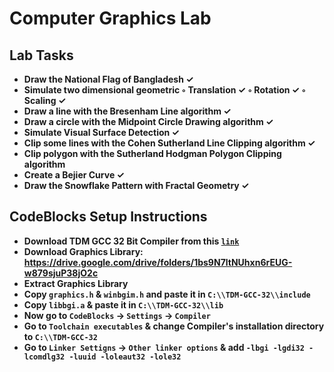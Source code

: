 # Computer Graphics Lab

## Lab Tasks

- **Draw the National Flag of Bangladesh ✓**
- **Simulate two dimensional geometric ◦ Translation ✓ ◦ Rotation ✓ ◦ Scaling ✓**
- **Draw a line with the Bresenham Line algorithm ✓**
- **Draw a circle with the Midpoint Circle Drawing algorithm ✓**
- **Simulate Visual Surface Detection ✓**
- **Clip some lines with the Cohen Sutherland Line Clipping algorithm ✓**
- **Clip polygon with the Sutherland Hodgman Polygon Clipping algorithm** 
- **Create a Bejier Curve ✓**
- **Draw the Snowflake Pattern with Fractal Geometry ✓**

## CodeBlocks Setup Instructions

- **Download **TDM GCC 32 Bit Compiler** from this [`link`](https://jmeubank.github.io/tdm-gcc/)**
- **Download Graphics Library: https://drive.google.com/drive/folders/1bs9N7ltNUhxn6rEUG-w879sjuP38jO2c**
- **Extract Graphics Library**
- **Copy `graphics.h` & `winbgim.h` and paste it in `C:\\TDM-GCC-32\\include`**
- **Copy `libbgi.a` & paste it in `C:\\TDM-GCC-32\\lib`**
- **Now go to `CodeBlocks` -> `Settings` -> `Compiler`** 
- **Go to `Toolchain executables` & change Compiler's installation directory to `C:\\TDM-GCC-32`**
- **Go to `Linker Settigns` -> `Other linker options` & add `-lbgi -lgdi32 -lcomdlg32 -luuid -loleaut32 -lole32`**
